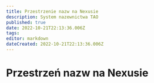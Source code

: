 ```yaml
---
title: Przestrzenie nazw na Nexusie
description: System nazewnictwa TAO
published: true
date: 2022-10-21T22:13:36.006Z
tags: 
editor: markdown
dateCreated: 2022-10-21T22:13:36.006Z
---
```


# Przestrzeń nazw na Nexusie